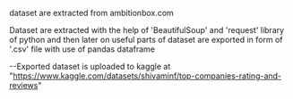 dataset are extracted from ambitionbox.com

Dataset are extracted with the help of 'BeautifulSoup' and 'request' library of python and then later on useful parts of dataset are exported in  form of '.csv' file with use of pandas dataframe


--Exported dataset is uploaded to kaggle at "https://www.kaggle.com/datasets/shivaminf/top-companies-rating-and-reviews"

